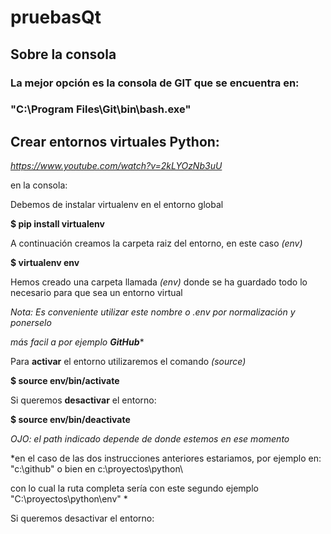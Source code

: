 # pruebasQt
## Sobre la consola
### La mejor opción es la consola de GIT que se encuentra en:
### "C:\Program Files\Git\bin\bash.exe"
## Crear entornos virtuales Python: 
*https://www.youtube.com/watch?v=2kLYOzNb3uU*

en la consola:

Debemos de instalar virtualenv en el entorno global

 **$ pip install virtualenv**

 A continuación creamos la carpeta raiz del entorno, en este caso *(env)*

**$ virtualenv env**

Hemos creado una carpeta llamada *(env)* donde se ha guardado todo lo necesario
para que sea un entorno virtual

*Nota: Es conveniente utilizar este nombre o *.env* por normalización y ponerselo*

*más facil a por ejemplo **GitHub****

Para **activar** el entorno utilizaremos el comando *(source)*

**$ source env/bin/activate**

Si queremos **desactivar** el entorno:

**$ source env/bin/deactivate**

*OJO: el path indicado depende de donde estemos en ese momento*

*en el caso de las dos instrucciones anteriores estariamos, por ejemplo en: "c:\github\" o bien en c:\proyectos\python\ 

con lo cual la ruta completa sería con este segundo ejemplo "C:\proyectos\python\env\" *

Si queremos desactivar el entorno:





